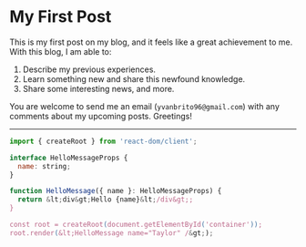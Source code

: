 # My First Post

This is my first post on my blog, and it feels like a great achievement to me. With this blog, I am able to:

1. Describe my previous experiences.
2. Learn something new and share this newfound knowledge.
3. Share some interesting news, and more.

You are welcome to send me an email (`yvanbrito96@gmail.com`) with any comments about my upcoming posts. Greetings!

---

```jsx
import { createRoot } from 'react-dom/client';

interface HelloMessageProps {
  name: string;
}

function HelloMessage({ name }: HelloMessageProps) {
  return &lt;div&gt;Hello {name}&lt;/div&gt;;
}

const root = createRoot(document.getElementById('container'));
root.render(&lt;HelloMessage name="Taylor" /&gt;);
```
